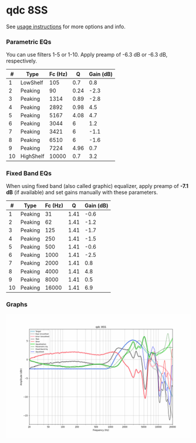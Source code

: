 # qdc 8SS
See [usage instructions](https://github.com/jaakkopasanen/AutoEq#usage) for more options and info.

### Parametric EQs
You can use filters 1-5 or 1-10. Apply preamp of -6.3 dB or -6.3 dB, respectively.

|   # | Type      |   Fc (Hz) |    Q |   Gain (dB) |
|-----|-----------|-----------|------|-------------|
|   1 | LowShelf  |       105 | 0.7  |         0.8 |
|   2 | Peaking   |        90 | 0.24 |        -2.3 |
|   3 | Peaking   |      1314 | 0.89 |        -2.8 |
|   4 | Peaking   |      2892 | 0.98 |         4.5 |
|   5 | Peaking   |      5167 | 4.08 |         4.7 |
|   6 | Peaking   |      3044 | 6    |         1.2 |
|   7 | Peaking   |      3421 | 6    |        -1.1 |
|   8 | Peaking   |      6510 | 6    |        -1.6 |
|   9 | Peaking   |      7224 | 4.96 |         0.7 |
|  10 | HighShelf |     10000 | 0.7  |         3.2 |

### Fixed Band EQs
When using fixed band (also called graphic) equalizer, apply preamp of **-7.1 dB** (if available) and set gains manually with these parameters.

|   # | Type    |   Fc (Hz) |    Q |   Gain (dB) |
|-----|---------|-----------|------|-------------|
|   1 | Peaking |        31 | 1.41 |        -0.6 |
|   2 | Peaking |        62 | 1.41 |        -1.2 |
|   3 | Peaking |       125 | 1.41 |        -1.7 |
|   4 | Peaking |       250 | 1.41 |        -1.5 |
|   5 | Peaking |       500 | 1.41 |        -0.6 |
|   6 | Peaking |      1000 | 1.41 |        -2.5 |
|   7 | Peaking |      2000 | 1.41 |         0.8 |
|   8 | Peaking |      4000 | 1.41 |         4.8 |
|   9 | Peaking |      8000 | 1.41 |         0.5 |
|  10 | Peaking |     16000 | 1.41 |         6.9 |

### Graphs
![](./qdc%208SS.png)
